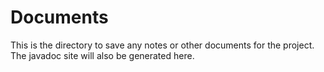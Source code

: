 # Documents

This is the directory to save any notes or other documents for the project. 
The javadoc site will also be generated here.
